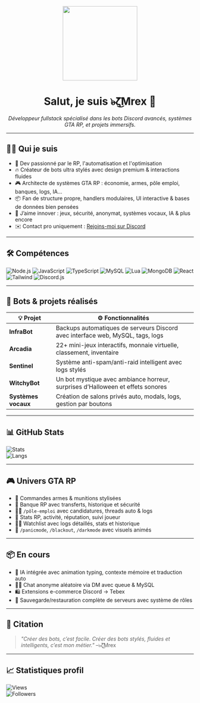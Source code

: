 <div align="center">
  <img src="https://cdn.dribbble.com/users/1162077/screenshots/3848914/programmer.png" width="200px" />
  <h1>Salut, je suis <strong>๖̶ζ͜͡Mrex</strong> 👑</h1>
  <p><em>Développeur fullstack spécialisé dans les bots Discord avancés, systèmes GTA RP, et projets immersifs.</em></p>
</div>

---

## 👨‍💻 Qui je suis

- 🧠 Dev passionné par le RP, l'automatisation et l'optimisation  
- 🔥 Créateur de bots ultra stylés avec design premium & interactions fluides  
- 🎮 Architecte de systèmes GTA RP : économie, armes, pôle emploi, banques, logs, IA...  
- 📦 Fan de structure propre, handlers modulaires, UI interactive & bases de données bien pensées  
- 💬 J’aime innover : jeux, sécurité, anonymat, systèmes vocaux, IA & plus encore  
- ✉️ Contact pro uniquement : [Rejoins-moi sur Discord](https://discord.gg/wNmFCcmXhz)

---

## 🛠️ Compétences

![Node.js](https://img.shields.io/badge/Node.js-339933?style=for-the-badge&logo=node.js&logoColor=white)
![JavaScript](https://img.shields.io/badge/JavaScript-F7DF1E?style=for-the-badge&logo=javascript&logoColor=black)
![TypeScript](https://img.shields.io/badge/TypeScript-3178C6?style=for-the-badge&logo=typescript&logoColor=white)
![MySQL](https://img.shields.io/badge/MySQL-0F6AB4?style=for-the-badge&logo=mysql&logoColor=white)
![Lua](https://img.shields.io/badge/Lua-000080?style=for-the-badge&logo=lua&logoColor=white)
![MongoDB](https://img.shields.io/badge/MongoDB-47A248?style=for-the-badge&logo=mongodb&logoColor=white)
![React](https://img.shields.io/badge/React-20232A?style=for-the-badge&logo=react&logoColor=61DAFB)
![Tailwind](https://img.shields.io/badge/TailwindCSS-06B6D4?style=for-the-badge&logo=tailwindcss&logoColor=white)
![Discord.js](https://img.shields.io/badge/Discord.js-5865F2?style=for-the-badge&logo=discord&logoColor=white)

---

## 🤖 Bots & projets réalisés

| 💡 Projet | ⚙️ Fonctionnalités |
|----------|--------------------|
| **InfraBot** | Backups automatiques de serveurs Discord avec interface web, MySQL, tags, logs |
| **Arcadia** | 22+ mini-jeux interactifs, monnaie virtuelle, classement, inventaire |
| **Sentinel** | Système anti-spam/anti-raid intelligent avec logs stylés |
| **WitchyBot** | Un bot mystique avec ambiance horreur, surprises d’Halloween et effets sonores |
| **Systèmes vocaux** | Création de salons privés auto, modals, logs, gestion par boutons |

---

## 📊 GitHub Stats

![Stats](https://github-readme-stats.vercel.app/api?username=Mrexdev&show_icons=true&theme=radical&hide_border=true)  
![Langs](https://github-readme-stats.vercel.app/api/top-langs/?username=Mrexdev&layout=compact&theme=radical&hide_border=true)

---

## 🎮 Univers GTA RP

- 🔫 Commandes armes & munitions stylisées  
- 🏦 Banque RP avec transferts, historique et sécurité  
- 🧑‍💼 `/pôle-emploi` avec candidatures, threads auto & logs  
- 💼 Stats RP, activité, réputation, suivi joueur  
- 🕵️‍♂️ Watchlist avec logs détaillés, stats et historique  
- 🛑 `/panicmode`, `/blackout`, `/darkmode` avec visuels animés

---

## 📦 En cours

- 🎯 IA intégrée avec animation typing, contexte mémoire et traduction auto  
- 🕵️‍♂️ Chat anonyme aléatoire via DM avec queue & MySQL  
- 🛍️ Extensions e-commerce Discord → Tebex  
- 💾 Sauvegarde/restauration complète de serveurs avec système de rôles  

---

## 📌 Citation

> _"Créer des bots, c’est facile. Créer des bots stylés, fluides et intelligents, c’est mon métier."_ –๖̶ζ͜͡Mrex

---

## 📈 Statistiques profil

![Views](https://komarev.com/ghpvc/?username=Mrexdev&label=Vues&color=blue)  
![Followers](https://img.shields.io/github/followers/Mrexdev?style=social)